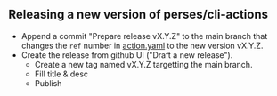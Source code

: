 ## Releasing a new version of perses/cli-actions

- Append a commit "Prepare release vX.Y.Z" to the main branch that changes the `ref` number in [action.yaml](action.yaml) to the new version vX.Y.Z.
- Create the release from github UI ("Draft a new release").
  - Create a new tag named vX.Y.Z targetting the main branch.
  - Fill title & desc
  - Publish